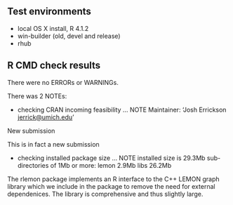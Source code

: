 ## Test environments
* local OS X install, R 4.1.2
* win-builder (old, devel and release)
* rhub

## R CMD check results
There were no ERRORs or WARNINGs.

There was 2 NOTEs:

* checking CRAN incoming feasibility ... NOTE
Maintainer: ‘Josh Errickson <jerrick@umich.edu>’

New submission

This is in fact a new submission

* checking installed package size ... NOTE
  installed size is 29.3Mb
  sub-directories of 1Mb or more:
    lemon   2.9Mb
    libs   26.2Mb

The rlemon package implements an R interface to the C++ LEMON graph library
which we include in the package to remove the need for external dependenices.
The library is comprehensive and thus slightly large.
